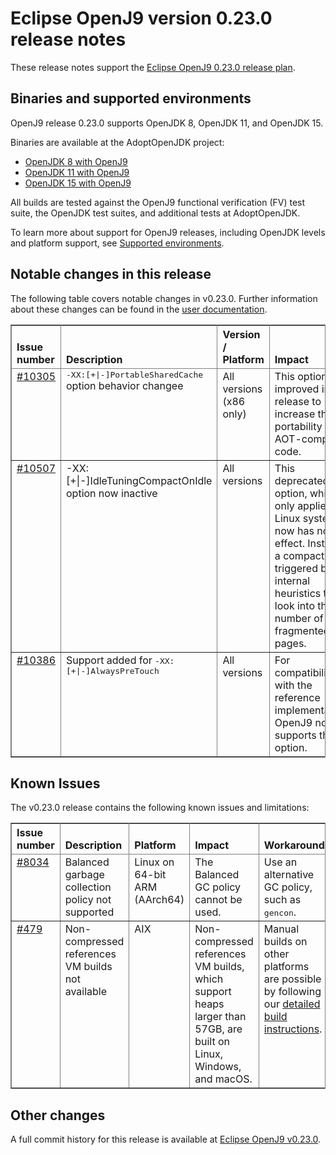 <!--
* Copyright (c) 2020, 2020 IBM Corp. and others
*
* This program and the accompanying materials are made
* available under the terms of the Eclipse Public License 2.0
* which accompanies this distribution and is available at
* https://www.eclipse.org/legal/epl-2.0/ or the Apache
* License, Version 2.0 which accompanies this distribution and
* is available at https://www.apache.org/licenses/LICENSE-2.0.
*
* This Source Code may also be made available under the
* following Secondary Licenses when the conditions for such
* availability set forth in the Eclipse Public License, v. 2.0
* are satisfied: GNU General Public License, version 2 with
* the GNU Classpath Exception [1] and GNU General Public
* License, version 2 with the OpenJDK Assembly Exception [2].
*
* [1] https://www.gnu.org/software/classpath/license.html
* [2] http://openjdk.java.net/legal/assembly-exception.html
*
* SPDX-License-Identifier: EPL-2.0 OR Apache-2.0 OR GPL-2.0 WITH
* Classpath-exception-2.0 OR LicenseRef-GPL-2.0 WITH Assembly-exception
-->

# Eclipse OpenJ9 version 0.23.0 release notes

These release notes support the [Eclipse OpenJ9 0.23.0 release plan](https://projects.eclipse.org/projects/technology.openj9/releases/0.23.0/plan).

## Binaries and supported environments

OpenJ9 release 0.23.0 supports OpenJDK 8, OpenJDK 11, and OpenJDK 15.

Binaries are available at the AdoptOpenJDK project:

- [OpenJDK 8 with OpenJ9](https://adoptopenjdk.net/archive.html?variant=openjdk8&jvmVariant=openj9)
- [OpenJDK 11 with OpenJ9](https://adoptopenjdk.net/archive.html?variant=openjdk11&jvmVariant=openj9)
- [OpenJDK 15 with OpenJ9](https://adoptopenjdk.net/archive.html?variant=openjdk15&jvmVariant=openj9)

All builds are tested against the OpenJ9 functional verification (FV) test suite, the OpenJDK test suites, and additional tests at AdoptOpenJDK.

To learn more about support for OpenJ9 releases, including OpenJDK levels and platform support, see [Supported environments](https://eclipse.org/openj9/docs/openj9_support/index.html).


## Notable changes in this release

The following table covers notable changes in v0.23.0. Further information about these changes can be found in the [user documentation](https://www.eclipse.org/openj9/docs/version0.23/).

<table cellpadding="4" cellspacing="0" summary="" width="100%" rules="all" frame="border" border="1"><thead align="left">
<tr valign="bottom">
<th valign="bottom">Issue number</th>
<th valign="bottom">Description</th>
<th valign="bottom">Version / Platform</th>
<th valign="bottom">Impact</th>
</tr>
</thead>
<tbody>

<tr><td valign="top">
<a href="https://github.com/eclipse/openj9/pull/10305">#10305</a></td>
<td valign="top"><tt>-XX:[+|-]PortableSharedCache</tt> option behavior changee</td>
<td valign="top">All versions (x86 only)</td>
<td valign="top">This option is improved in this release to increase the portability of AOT-compiled code.</td>
</tr>

<tr><td valign="top"><a href="https://github.com/eclipse/openj9/pull/10507">#10507</a></td>
<td valign="top">-XX:[+|-]IdleTuningCompactOnIdle option now inactive</td>
<td valign="top">All versions</td>
<td valign="top">This deprecated option, which only applied to Linux systems, now has no effect. Instead, a compaction is triggered by internal heuristics that look into the number of fragmented pages.</td>
</tr>

<tr><td valign="top"><a href="https://github.com/eclipse/openj9/pull/10386">#10386</a></td>
<td valign="top">Support added for <tt>-XX:[+|-]AlwaysPreTouch</td>
<td valign="top">All versions</td>
<td valign="top">For compatibility with the reference implementation, OpenJ9 now supports this option.</td>
</tr>


</table>

## Known Issues

The v0.23.0 release contains the following known issues and limitations:

<table cellpadding="4" cellspacing="0" summary="" width="100%" rules="all" frame="border" border="1">
<thead align="left">
<tr valign="bottom">
<th valign="bottom">Issue number</th>
<th valign="bottom">Description</th>
<th valign="bottom">Platform</th>
<th valign="bottom">Impact</th>
<th valign="bottom">Workaround</th>
</tr>
</thead>
<tbody>

<tr><td valign="top"><a href="https://github.com/eclipse/openj9/issues/8034">#8034</a></td>
<td valign="top">Balanced garbage collection policy not supported</td>
<td valign="top">Linux on 64-bit ARM (AArch64)</td>
<td valign="top">The Balanced GC policy cannot be used. </td>
<td valign="top">Use an alternative GC policy, such as <tt>gencon</tt>.</td>
</tr>

<tr><td valign="top"><a href="https://github.com/eclipse/openj9/issues/479">#479</a></td>
<td valign="top">Non-compressed references VM builds not available</td>
<td valign="top">AIX</td>
<td valign="top">Non-compressed references VM builds, which support heaps larger than 57GB, are built on Linux, Windows, and macOS. </td>
<td valign="top">Manual builds on other platforms are possible by following our <a href="https://github.com/eclipse/openj9/blob/master/buildenv/Build_Instructions_V8.md">detailed build instructions</a>.</td>
</tr>

</tbody>
</table>

## Other changes

A full commit history for this release is available at [Eclipse OpenJ9 v0.23.0](https://github.com/eclipse/openj9/releases/tag/openj9-0.23.0).
